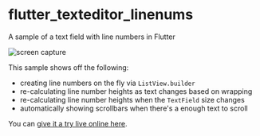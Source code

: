 # flutter_texteditor_linenums
A sample of a text field with line numbers in Flutter

![screen capture](readme/screencap.gif)

This sample shows off the following:
- creating line numbers on the fly via `ListView.builder`
- re-calculating line number heights as text changes based on wrapping
- re-calculating line number heights when the `TextField` size changes
- automatically showing scrollbars when there's a enough text to scroll

You can [give it a try live online
here](https://flutter-sample-hosting.web.app/#/).